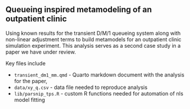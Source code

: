 Queueing inspired metamodeling of an outpatient clinic
-------------------------------------------------------

Using known results for the transient D/M/1 queueing system
along with non-linear adjustment terms to build metamodels
for an outpatient clinic simulation experiment. This analysis
serves as a second case study in a paper we have under review.

Key files include

- `transient_dm1_mm.qmd` - Quarto markdown document with the analysis for the paper,
- `data/xy_q.csv` - data file needed to reproduce analysis
- `lib/parsnip_tps.R` - custom R functions needed for automation of nls model fitting